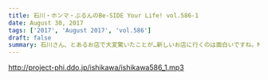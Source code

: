 ```yaml
---
title: 石川・ホンマ・ぶるんのBe-SIDE Your Life! vol.586-1
date: August 30, 2017
tags: ['2017', 'August 2017', 'vol.586']
draft: false
summary: 石川さん、とあるお店で大変驚いたことが…新しいお店に行くのは面白いですね。MIURA
---
```


http://project-phi.ddo.jp/ishikawa/ishikawa586_1.mp3